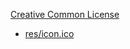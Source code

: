 [Creative Common License](https://creativecommons.org/licenses/by/3.0/)

- [res/icon.ico](https://lucide.dev/icons/folder-dot)
